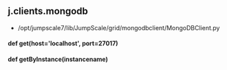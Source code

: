 ## j.clients.mongodb

- /opt/jumpscale7/lib/JumpScale/grid/mongodbclient/MongoDBClient.py

#### def get(host='localhost', port=27017) 

    

#### def getByInstance(instancename) 

    

